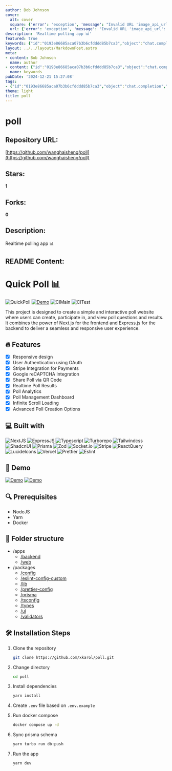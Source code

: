```yaml
---
author: Bob Johnson
cover:
  alt: cover
  square: {'error': 'exception', 'message': "Invalid URL 'image_api_url': No scheme supplied. Perhaps you meant https://image_api_url?"}
  url: {'error': 'exception', 'message': "Invalid URL 'image_api_url': No scheme supplied. Perhaps you meant https://image_api_url?"}
description: 'Realtime polling app 📊'
featured: true
keywords: {"id":"0193e86685aca07b3b6cfdddd85b7ca3","object":"chat.completion","created":1734770853,"model":"Qwen/Qwen2.5-7B-Instruct","choices":[{"index":0,"message":{"role":"assistant","content":"### Keywords:\n- Realtime polling\n- Next.js\n- Express.js\n- User Authentication\n- OAuth\n- Stripe Integration\n- Google reCAPTCHA\n- Share Poll via QR Code\n- Realtime Poll Results\n- Poll Analytics\n- Poll Management Dashboard\n- Infinite Scroll Loading\n- Advanced Poll Creation Options\n- Responsive Design\n- Tailwind CSS\n- Shadcn UI\n- Prisma\n- Zod\n- Socket.io\n- Vercel\n- Prettier\n- Eslint\n\n### Tags:\n- #PollingApp\n- #RealTime\n- #WebApp\n- #NextJS\n- #ExpressJS\n- #UserAuth\n- #Stripe\n- #GoogleRecaptcha\n- #QRCode\n- #Analytics\n- #Dashboard\n- #InfiniteScroll\n- #AdvancedCreationOptions\n- #ResponsiveDesign\n- #TailwindCSS\n- #ShadcnUI\n- #Prisma\n- #Zod\n- #SocketIo\n- #Vercel\n- #Prettier\n- #Eslint"},"finish_reason":"stop"}],"usage":{"prompt_tokens":1309,"completion_tokens":227,"total_tokens":1536},"system_fingerprint":""}
layout: ../../layouts/MarkdownPost.astro
meta:
- content: Bob Johnson
  name: author
- content: {"id":"0193e86685aca07b3b6cfdddd85b7ca3","object":"chat.completion","created":1734770853,"model":"Qwen/Qwen2.5-7B-Instruct","choices":[{"index":0,"message":{"role":"assistant","content":"### Keywords:\n- Realtime polling\n- Next.js\n- Express.js\n- User Authentication\n- OAuth\n- Stripe Integration\n- Google reCAPTCHA\n- Share Poll via QR Code\n- Realtime Poll Results\n- Poll Analytics\n- Poll Management Dashboard\n- Infinite Scroll Loading\n- Advanced Poll Creation Options\n- Responsive Design\n- Tailwind CSS\n- Shadcn UI\n- Prisma\n- Zod\n- Socket.io\n- Vercel\n- Prettier\n- Eslint\n\n### Tags:\n- #PollingApp\n- #RealTime\n- #WebApp\n- #NextJS\n- #ExpressJS\n- #UserAuth\n- #Stripe\n- #GoogleRecaptcha\n- #QRCode\n- #Analytics\n- #Dashboard\n- #InfiniteScroll\n- #AdvancedCreationOptions\n- #ResponsiveDesign\n- #TailwindCSS\n- #ShadcnUI\n- #Prisma\n- #Zod\n- #SocketIo\n- #Vercel\n- #Prettier\n- #Eslint"},"finish_reason":"stop"}],"usage":{"prompt_tokens":1309,"completion_tokens":227,"total_tokens":1536},"system_fingerprint":""}
  name: keywords
pubDate: '2024-12-21 15:27:08'
tags:
- {"id":"0193e86685aca07b3b6cfdddd85b7ca3","object":"chat.completion","created":1734770853,"model":"Qwen/Qwen2.5-7B-Instruct","choices":[{"index":0,"message":{"role":"assistant","content":"### Keywords:\n- Realtime polling\n- Next.js\n- Express.js\n- User Authentication\n- OAuth\n- Stripe Integration\n- Google reCAPTCHA\n- Share Poll via QR Code\n- Realtime Poll Results\n- Poll Analytics\n- Poll Management Dashboard\n- Infinite Scroll Loading\n- Advanced Poll Creation Options\n- Responsive Design\n- Tailwind CSS\n- Shadcn UI\n- Prisma\n- Zod\n- Socket.io\n- Vercel\n- Prettier\n- Eslint\n\n### Tags:\n- #PollingApp\n- #RealTime\n- #WebApp\n- #NextJS\n- #ExpressJS\n- #UserAuth\n- #Stripe\n- #GoogleRecaptcha\n- #QRCode\n- #Analytics\n- #Dashboard\n- #InfiniteScroll\n- #AdvancedCreationOptions\n- #ResponsiveDesign\n- #TailwindCSS\n- #ShadcnUI\n- #Prisma\n- #Zod\n- #SocketIo\n- #Vercel\n- #Prettier\n- #Eslint"},"finish_reason":"stop"}],"usage":{"prompt_tokens":1309,"completion_tokens":227,"total_tokens":1536},"system_fingerprint":""}
theme: light
title: poll
---
```


# poll

## Repository URL: 
[https://github.com/wanghaisheng/poll](https://github.com/wanghaisheng/poll)

## Stars: 
**1**

## Forks: 
**0**

## Description: 
Realtime polling app 📊

## README Content: 
# Quick Poll 📊

![QuickPoll](./apps/web/public/hero-image.png)
[![Demo](https://img.shields.io/website?url=https://poll-web-three.vercel.app/&style=for-the-badge)](https://poll-web-three.vercel.app/)
![CIMain](https://github.com/xKarol/poll/actions/workflows/main.yml/badge.svg?event=push&branch=main)
![CITest](https://github.com/xKarol/poll/actions/workflows/test.yml/badge.svg?event=push&branch=main)

This project is designed to create a simple and interactive poll website where users can create, participate in, and view poll questions and results. It combines the power of Next.js for the frontend and Express.js for the backend to deliver a seamless and responsive user experience.

## 🔥 Features

- [x] Responsive design
- [x] User Authentication using OAuth
- [x] Stripe Integration for Payments
- [x] Google reCAPTCHA Integration
- [x] Share Poll via QR Code
- [x] Realtime Poll Results
- [x] Poll Analytics
- [x] Poll Management Dashboard
- [x] Infinite Scroll Loading
- [x] Advanced Poll Creation Options

## 💻 Built with

![NextJS](https://img.shields.io/badge/next%20js-000000?style=for-the-badge&logo=nextdotjs&logoColor=white)
![ExpressJS](https://img.shields.io/badge/Express%20js-000000?style=for-the-badge&logo=express&logoColor=white)
![Typescript](https://img.shields.io/badge/TypeScript-007ACC?style=for-the-badge&logo=typescript&logoColor=white)
![Turborepo](https://img.shields.io/badge/Turborepo-%230F0813.svg?style=for-the-badge&logo=Turborepo&logoColor=white)
![Tailwindcss](https://img.shields.io/badge/Tailwind_CSS-38B2AC?style=for-the-badge&logo=tailwind-css&logoColor=white)
![ShadcnUI](https://img.shields.io/badge/shadcn%2Fui-000000?style=for-the-badge&logo=shadcnui&logoColor=white)
![Prisma](https://img.shields.io/badge/Prisma-3982CE?style=for-the-badge&logo=Prisma&logoColor=white)
![Zod](https://img.shields.io/badge/Zod-000000?style=for-the-badge&logo=zod&logoColor=3068B7)
![Socket.io](https://img.shields.io/badge/Socket.io-010101?&style=for-the-badge&logo=Socket.io&logoColor=white)
![Stripe](https://img.shields.io/badge/Stripe-626CD9?style=for-the-badge&logo=Stripe&logoColor=white)
![ReactQuery](https://img.shields.io/badge/React_Query-FF4154?style=for-the-badge&logo=ReactQuery&logoColor=white)
![LucideIcons](https://img.shields.io/badge/Lucide_Icons-f67373?style=for-the-badge&logo=lucide&logoColor=white)
![Vercel](https://img.shields.io/badge/Vercel-000000?style=for-the-badge&logo=vercel&logoColor=white)
![Prettier](https://img.shields.io/badge/prettier-1A2C34?style=for-the-badge&logo=prettier&logoColor=F7BA3E)
![Eslint](https://img.shields.io/badge/eslint-3A33D1?style=for-the-badge&logo=eslint&logoColor=white)

## 🚀 Demo

[![Demo](https://img.shields.io/website?url=https://poll-web-three.vercel.app/&style=for-the-badge)](https://poll-web-three.vercel.app/)
[![Demo](https://img.shields.io/website?url=https://poll-backend-86wf.onrender.com/health-check/&style=for-the-badge&label=Backend)](https://poll-backend-86wf.onrender.com)

## 🔍 Prerequisites

- NodeJS
- Yarn
- Docker

## 📁 Folder structure

- /apps
  - [/backend](./apps/backend)
  - [/web](./apps/web)
- /packages
  - [/config](./packages/config)
  - [/eslint-config-custom](./packages/eslint-config-custom)
  - [/lib](./packages/lib)
  - [/prettier-config](./packages/prettier-config)
  - [/prisma](./packages/prisma)
  - [/tsconfig](./packages/tsconfig)
  - [/types](./packages/types)
  - [/ui](./packages/ui)
  - [/validators](./packages/validators)

## 🛠️ Installation Steps

1. Clone the repository

   ```bash
   git clone https://github.com/xkarol/poll.git
   ```

2. Change directory

   ```bash
   cd poll
   ```

3. Install dependencies

   ```bash
   yarn install
   ```

4. Create `.env` file based on `.env.example`

5. Run docker compose

   ```bash
   docker compose up -d
   ```

6. Sync prisma schema

   ```bash
   yarn turbo run db:push
   ```

7. Run the app

   ```bash
   yarn dev
   ```

